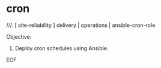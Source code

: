 # cron

///. [ site-reliability ] delivery | operations | ansible-cron-role

Objective:
1. Deploy cron schedules using Ansible.

EOF
